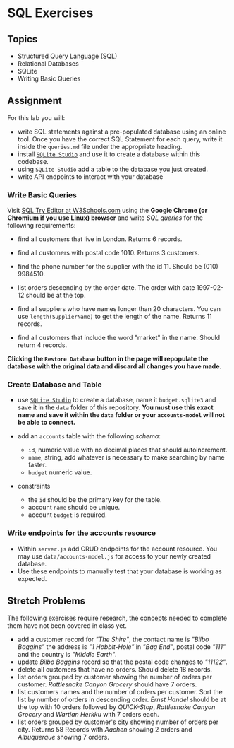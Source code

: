 # SQL Exercises

## Topics

- Structured Query Language (SQL)
- Relational Databases
- SQLite
- Writing Basic Queries

## Assignment

For this lab you will:

- write SQL statements against a pre-populated database using an online tool. Once you have the correct SQL Statement for each query, write it inside the `queries.md` file under the appropriate heading.
- install [`SQLite Studio`](https://sqlitestudio.pl/index.rvt) and use it to create a database within this codebase.
- using `SQLite Studio` add a table to the database you just created.
- write API endpoints to interact with your database

### Write Basic Queries

Visit [SQL Try Editor at W3Schools.com](https://www.w3schools.com/Sql/tryit.asp?filename=trysql_select_top) using the **Google Chrome (or Chromium if you use Linux) browser** and write _SQL queries_ for the following requirements:

- find all customers that live in London. Returns 6 records.
- find all customers with postal code 1010. Returns 3 customers.


- find the phone number for the supplier with the id 11. Should be (010) 9984510.


- list orders descending by the order date. The order with date 1997-02-12 should be at the top.


- find all suppliers who have names longer than 20 characters. You can use `length(SupplierName)` to get the length of the name. Returns 11 records.
- find all customers that include the word "market" in the name. Should return 4 records.

**Clicking the `Restore Database` button in the page will repopulate the database with the original data and discard all changes you have made**.

### Create Database and Table

- use [`SQLite Studio`](https://sqlitestudio.pl/index.rvt) to create a database, name it `budget.sqlite3` and save it in the `data` folder of this repository. **You must use this exact name and save it within the `data` folder or your `accounts-model` will not be able to connect.**
- add an `accounts` table with the following _schema_:

  - `id`, numeric value with no decimal places that should autoincrement.
  - `name`, string, add whatever is necessary to make searching by name faster.
  - `budget` numeric value.

- constraints
  - the `id` should be the primary key for the table.
  - account `name` should be unique.
  - account `budget` is required.

### Write endpoints for the accounts resource

- Within `server.js` add CRUD endpoints for the account resource. You may use `data/accounts-model.js` for access to your newly created database. 
- Use these endpoints to manually test that your database is working as expected.

## Stretch Problems

The following exercises require research, the concepts needed to complete them have not been covered in class yet.

- add a customer record for _"The Shire"_, the contact name is _"Bilbo Baggins"_ the address is _"1 Hobbit-Hole"_ in _"Bag End"_, postal code _"111"_ and the country is _"Middle Earth"_.
- update _Bilbo Baggins_ record so that the postal code changes to _"11122"_.
- delete all customers that have no orders. Should delete 18 records.
- list orders grouped by customer showing the number of orders per customer. _Rattlesnake Canyon Grocery_ should have 7 orders.
- list customers names and the number of orders per customer. Sort the list by number of orders in descending order. _Ernst Handel_ should be at the top with 10 orders followed by _QUICK-Stop_, _Rattlesnake Canyon Grocery_ and _Wartian Herkku_ with 7 orders each.
- list orders grouped by customer's city showing number of orders per city. Returns 58 Records with _Aachen_ showing 2 orders and _Albuquerque_ showing 7 orders.
